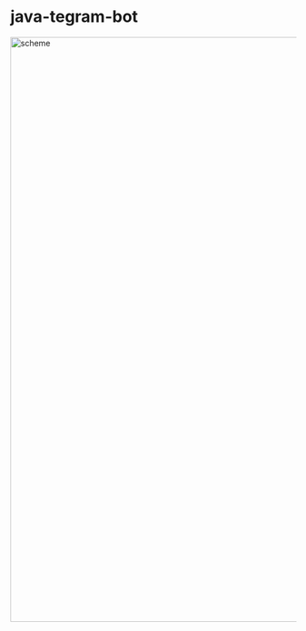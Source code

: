 # java-tegram-bot
<img width="1029" alt="scheme" src="https://github.com/Ivan-Mol/java-tegram-bot/assets/94922468/47f8f2cc-4b11-4383-8f15-935ef05a43fd">
